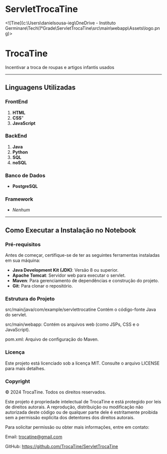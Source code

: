 
# ServletTrocaTine
<![Tine](c:\Users\danielsousa-ieg\OneDrive - Instituto Germinare\Tech\1°Grade\ServletTrocaTine\src\main\webapp\Assets\logo.png)>

# TrocaTine
Incentivar a troca de roupas e artigos infantis usados 

---

## Linguagens Utilizadas

### FrontEnd
1. **HTML**
2. **CSS**"
3. **JavaScript**

### BackEnd
1. **Java**
2. **Python**
3. **SQL**
4. **noSQL**

### Banco de Dados
- **PostgreSQL**

### Framework
- *Nenhum*

---

## Como Executar a Instalação no Notebook

### Pré-requisitos
Antes de começar, certifique-se de ter as seguintes ferramentas instaladas em sua máquina:

- **Java Development Kit (JDK)**: Versão 8 ou superior.
- **Apache Tomcat**: Servidor web para executar o servlet.
- **Maven**: Para gerenciamento de dependências e construção do projeto.
- **Git**: Para clonar o repositório.


### Estrutura do Projeto
src/main/java/com/example/servlettrocatine Contém o código-fonte Java do servlet.

src/main/webapp: Contém os arquivos web (como JSPs, CSS e o JavaScript).

pom.xml: Arquivo de configuração do Maven.

### Licença
Este projeto está licenciado sob a licença MIT. Consulte o arquivo LICENSE para mais detalhes.

### Copyright
© 2024 TrocaTine. Todos os direitos reservados.

Este projeto é propriedade intelectual de TrocaTine e está protegido por leis de direitos autorais. A reprodução, distribuição ou modificação não autorizada deste código ou de qualquer parte dele é estritamente proibida sem a permissão explícita dos detentores dos direitos autorais.

Para solicitar permissão ou obter mais informações, entre em contato:

Email: trocatine@gmail.com

GitHub: https://github.com/TrocaTine/ServletTrocaTine